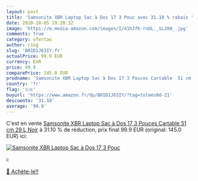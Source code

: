 ```yaml
---
layout: post
title: 'Samsonite XBR Laptop Sac à Dos 17 3 Pouc avec 31.10 % rabais '
date: 2020-10-05 19:20:32
image: 'https://m.media-amazon.com/images/I/41hJfK-rnDL._SL200_.jpg'
comments: true
category: ofertas
author: ring
slug: 'B01D1J63IY-fr'
actualPrice: 99.9 EUR
currency: EUR
price: 99.9
comparePrice: 145.0 EUR
prodname: 'Samsonite XBR Laptop Sac à Dos 17 3 Pouces Cartable  51 cm  29 L  Noir'
country: 'fr'
flag: '🇫🇷'
buyurl: 'https://www.amazon.fr/dp/B01D1J63IY/?tag=tolees0d-21'
descuento: '31.10'
average: '99.9'
---
```


C'est en vente [Samsonite XBR Laptop Sac à Dos 17 3 Pouces Cartable  51 cm  29 L  Noir](https://www.amazon.fr/dp/B01D1J63IY/?tag=tolees0d-21)  à  31.10 % de réduction, prix final  99.9 EUR (original: 145.0 EUR) ici:

[![Samsonite XBR Laptop Sac à Dos 17 3 Pouc](https://m.media-amazon.com/images/I/41hJfK-rnDL._SL200_.jpg)](https://www.amazon.fr/dp/B01D1J63IY/?tag=tolees0d-21)

ℹ️:


[🛒 Achète-le!!](https://www.amazon.fr/dp/B01D1J63IY/?tag=tolees0d-21)
